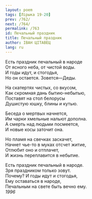 ```yaml
---
layout: poem
tags: [Лірыка 19-20]
prev: /762/
next: /764/
permalink: /763
id: Печальный праздник
title: Печальный праздник
author: ІВАН ЦІТАВЕЦ
lang: ru
---
```



Есть праздник печальный в народе  
От ясного неба, от чистой воды.  
И годы идут, и стогодья,  
Но он остается. Зовется—Деды.  

На скатертях чистых, со вкусом,  
Как скромная дань бытию-небытью,  
Поставят на стол белорусы  
Душистую юшку, блины и кутью.  

Беседа о мертвых начнется,  
Им чарки хмельные нальют дополна.  
А смерть над людьми посмеется,  
И новые косы заточит она.  

Но пламя на свечках заскачет,  
Начнет чье-то в муках отсчет житие,  
Отлюбит оно и отплачет,  
И жизнь переплавится в небытие.  

Есть праздник печальный в народе.  
Зря праздником только зовут.  
Почему? И годы идут и стогодья,  
Ему оставаться в народе,  
Печальным на свете быть вечно ему.  
*1996*  
